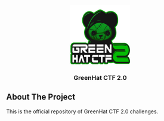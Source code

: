 <!-- PROJECT LOGO -->
<br />
<div align="center">
  <img src="./other/assets/images/event_logo.png" alt="Logo" width="160" height="160">

  <h3 align="center">GreenHat CTF 2.0</h3>
</div>

<!-- ABOUT THE PROJECT -->

## About The Project

This is the official repository of GreenHat CTF 2.0 challenges.
